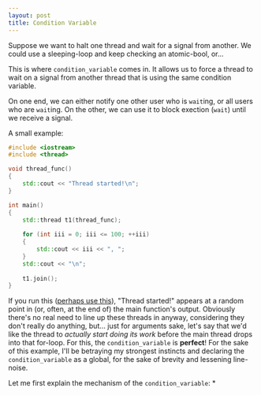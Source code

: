 ```yaml
---
layout: post
title: Condition Variable
---
```


Suppose we want to halt one thread and wait for a signal from another. We could use a sleeping-loop and keep checking an atomic-bool, or...

This is where `condition_variable` comes in. It allows us to force a thread to wait on a signal from another thread that is using the same condition variable.

On one end, we can either notify one other user who is `wait`ing, or all users who are `wait`ing.
On the other, we can use it to block exection (`wait`) until we receive a signal.

A small example:

```cpp
#include <iostream>
#include <thread>

void thread_func()
{
    std::cout << "Thread started!\n";
}

int main()
{
    std::thread t1(thread_func);
    
    for (int iii = 0; iii <= 100; ++iii)
    {
        std::cout << iii << ", ";
    }
    std::cout << "\n";
    
    t1.join();
}
```

If you run this ([perhaps use this](http://coliru.stackedicrooked.com)), "Thread started!" appears at a random point in (or, often, at the end of) the main function's output. Obviously there's no real need to line up these threads in anyway, considering they don't really do anything, but... just for arguments sake, let's say that we'd like the thread to *actually start doing its work* before the main thread drops into that for-loop. For this, the `condition_variable` is **perfect**! For the sake of this example, I'll be betraying my strongest instincts and declaring the `condition_variable` as a global, for the sake of brevity and lessening line-noise.

Let me first explain the mechanism of the `condition_variable`:
* 